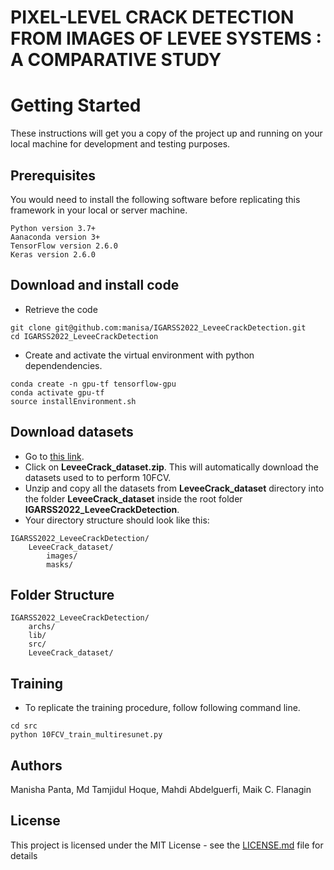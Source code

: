 # PIXEL-LEVEL CRACK DETECTION FROM IMAGES OF  LEVEE SYSTEMS : A COMPARATIVE STUDY 

# Getting Started

These instructions will get you a copy of the project up and running on your local machine for development and testing purposes.

## Prerequisites

You would need to install the following software before replicating this framework in your local or server machine.

```
Python version 3.7+
Aanaconda version 3+
TensorFlow version 2.6.0
Keras version 2.6.0

```

## Download and install code
- Retrieve the code
```
git clone git@github.com:manisa/IGARSS2022_LeveeCrackDetection.git
cd IGARSS2022_LeveeCrackDetection
```

- Create and activate the virtual environment with python dependendencies. 
```
conda create -n gpu-tf tensorflow-gpu
conda activate gpu-tf
source installEnvironment.sh

```

## Download datasets
- Go to [this link](https://drive.google.com/file/d/1DLoAI-EMcjDFRg8yPO1n_XDI_Poyde_5/view?usp=sharing).
- Click on **LeveeCrack_dataset.zip**. This will automatically download the datasets used to to perform 10FCV.
- Unzip and copy all the datasets from **LeveeCrack_dataset** directory into the folder **LeveeCrack_dataset** inside the root folder **IGARSS2022_LeveeCrackDetection**.
- Your directory structure should look like this:

```
IGARSS2022_LeveeCrackDetection/
	LeveeCrack_dataset/
		images/
        masks/
```
## Folder Structure
```
IGARSS2022_LeveeCrackDetection/
	archs/
    lib/
    src/
    LeveeCrack_dataset/

```

## Training
- To replicate the training procedure, follow following command line.
```
cd src
python 10FCV_train_multiresunet.py

```

## Authors
Manisha Panta, Md Tamjidul Hoque, Mahdi Abdelguerfi, Maik C. Flanagin
## License

This project is licensed under the MIT License - see the [LICENSE.md](LICENSE.md) file for details
